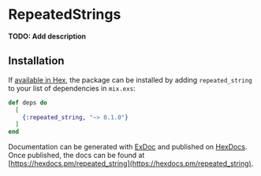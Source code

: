 # RepeatedStrings

**TODO: Add description**

## Installation

If [available in Hex](https://hex.pm/docs/publish), the package can be installed
by adding `repeated_string` to your list of dependencies in `mix.exs`:

```elixir
def deps do
  [
    {:repeated_string, "~> 0.1.0"}
  ]
end
```

Documentation can be generated with [ExDoc](https://github.com/elixir-lang/ex_doc)
and published on [HexDocs](https://hexdocs.pm). Once published, the docs can
be found at [https://hexdocs.pm/repeated_string](https://hexdocs.pm/repeated_string).

